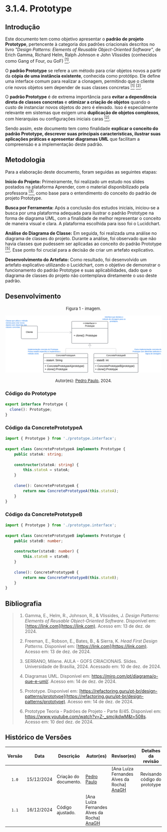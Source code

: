 # 3.1.4. Prototype

## Introdução

Este documento tem como objetivo apresentar o **padrão de projeto Prototype**, pertencente à categoria dos padrões criacionais descritos no livro *"Design Patterns: Elements of Reusable Object-Oriented Software"*, de Erich Gamma, Richard Helm, Ralph Johnson e John Vlissides (conhecidos como Gang of Four, ou GoF) <a href="#ref1"><sup>[1]</sup></a>.  

O **padrão Prototype** se refere a um método para criar objetos novos a partir da **cópia de uma instância existente**, conhecida como protótipo. Ele define uma interface comum para realizar a clonagem, permitindo que o cliente crie novos objetos sem depender de suas classes concretas <a href="#ref1"><sup>[1]</sup></a> <a href="#ref2"><sup>[2]</sup></a>.  

O **padrão Prototype** é de extrema importância para **evitar a dependência direta de classes concretas** e **otimizar a criação de objetos** quando o custo de instanciar novos objetos do zero é elevado. Isso é especialmente relevante em sistemas que exigem uma **duplicação de objetos complexos**, com hierarquias ou configurações iniciais caras <a href="#ref2"><sup>[2]</sup></a>.  

Sendo assim, este documento tem como finalidade **explicar o conceito do padrão Prototype, descrever suas principais características, ilustrar suas aplicações práticas e apresentar diagramas UML** que facilitam a compreensão e a implementação deste padrão.  

## Metodologia
Para a elaboração deste documento, foram seguidas as seguintes etapas:

**Início do Projeto:** Primeiramente, foi realizado um estudo nos slides postados na plataforma Aprender, com o material disponibilizado pela professora <a href="#ref3"><sup>[3]</sup></a>, como base para o entendimento do conceito do padrão de projeto Prototype.

**Busca por Ferramenta:** Após a conclusão dos estudos iniciais, iniciou-se a busca por uma plataforma adequada para ilustrar o padrão Prototype na forma de diagrama UML, com a finalidade de melhor representar o conceito de maneira visual e clara. A plataforma escolhida para isso foi o Lucidchart.

**Análise do Diagrama de Classe:** Em seguida, foi realizada uma análise no diagrama de classes do projeto. Durante a análise, foi observado que não havia classes que pudessem ser aplicadas ao conceito do padrão Prototype <a href="#ref5"><sup>[5]</sup></a>. Esse ponto foi crucial para a decisão de criar um artefato explicativo.

**Desenvolvimento do Artefato:** Como resultado, foi desenvolvido um artefato explicativo utilizando o Lucidchart, com o objetivo de demonstrar o funcionamento do padrão Prototype e suas aplicabilidades, dado que o diagrama de classes do projeto não contemplava diretamente o uso deste padrão.



## Desenvolvimento


<font size="2"><p style="text-align: center">Figura 1 - imagem.</p></font>

<center>

![Prototype](assents/Prototype.svg)

</center>

<font size="2"><p style="text-align: center">Autor(es): [Pedro Paulo](PedroPGH), 2024.</p></font>

### Código do Prototype
```ts
export interface Prototype {
  clone(): Prototype;
}
```
### Código da ConcretePrototypeA
```ts
import { Prototype } from './prototype.interface';

export class ConcretePrototypeA implements Prototype {
    public stateA: string;

    constructor(stateA: string) {
        this.stateA = stateA;
    }

    clone(): ConcretePrototypeA {
        return new ConcretePrototypeA(this.stateA);
    }
}
```
### Código da ConcretePrototypeB

```ts
import { Prototype } from './prototype.interface';

export class ConcretePrototypeB implements Prototype {
    public stateB: number;

    constructor(stateB: number) {
        this.stateB = stateB;
    }

    clone(): ConcretePrototypeB {
        return new ConcretePrototypeB(this.stateB);
    }
}
```
## Bibliografia

> 1. <a id="ref1"></a>Gamma, E., Helm, R., Johnson, R., & Vlissides, J. *Design Patterns: Elements of Reusable Object-Oriented Software*. Disponível em: [https://link.com](https://link.com). Acesso em: 13 de dez. de 2024.  
>
> 2. <a id="ref2"></a>Freeman, E., Robson, E., Bates, B., & Sierra, K. *Head First Design Patterns*. Disponível em: [https://link.com](https://link.com). Acesso em: 13 de dez. de 2024.  
>
> 3. <a id="ref3"></a> SERRANO, Milene. AULA - GOFS CRIACIONAIS. Slides. Universidade de Brasília, 2024. Acessado em: 10 de dez. de 2024.
>
> 4. <a id="ref4"></a>Diagramas UML. Disponível em: https://miro.com/pt/diagrama/o-que-e-uml/. Acesso em: 14 de dez. de 2024.
>
> 5.  <a id="ref5"></a>Prototype. Disponível em: [https://refactoring.guru/pt-br/design-patterns/prototype](https://refactoring.guru/pt-br/design-patterns/prototype). Acesso em: 14 de dez. de 2024.
>
> 6.  <a id="ref6"></a>Prototype Teoria - Padrões de Projeto - Parte 8/45. Disponível em: https://www.youtube.com/watch?v=Z-_smcjkdwM&t=508s. Acesso em: 10 ded dez. de 2024.


## Histórico de Versões

| Versão |    Data    | Descrição             | Autor(es) | Revisor(es)                                  |      Detalhes da revisão      |
|:------:|:----------:|-----------------------| ----------- |----------------------------------------------|:-----------------------------:|
| `1.0`  | 15/12/2024 | Criação do documento. | [Pedro Paulo](PedroPGH)  | [Ana Luíza Fernandes Alves da Rocha] [AnaGH] | Revisando código do prototype | 
| `1.1`  | 16/12/2024 | Código ajustado.      |[Ana Luíza Fernandes Alves da Rocha] [AnaGH] |         

[AnaGH]: https://github.com/analufernanndess
[CainaGH]: https://github.com/freitasc
[ClaudioGH]: https://github.com/claudiohsc
[EliasGH]: https://github.com/EliasOliver21
[GuilhermeGH]: https://github.com/gmeister18
[JoelGH]: https://github.com/JoelSRangel
[KathlynGH]: https://github.com/klmurussi
[PabloGH]: https://github.com/pabloheika
[PedroRGH]: https://github.com/pedro-rodiguero
[PedroPGH]: https://github.com/Pedrin0030
[SamuelGH]: https://github.com/samuelalvess
[TalesGH]: https://github.com/TalesRG
